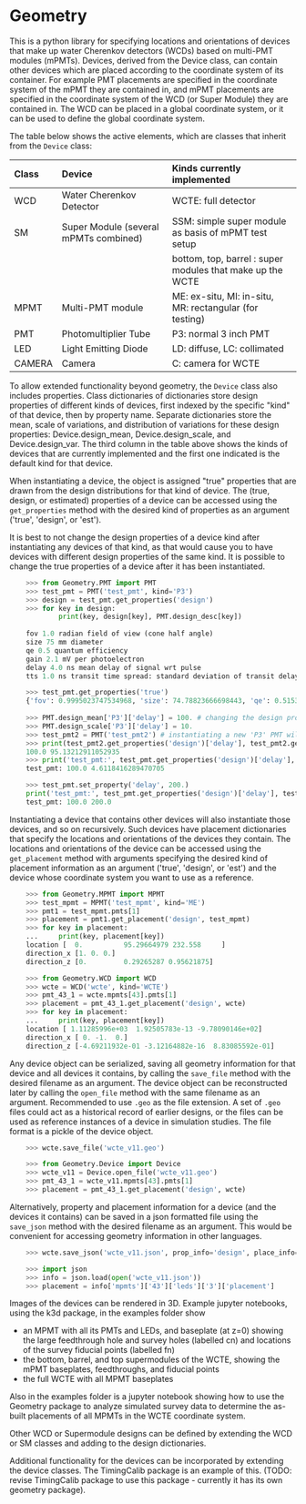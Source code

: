 # Geometry
This is a python library for specifying locations and orientations of devices that make up water Cherenkov
detectors (WCDs) based on multi-PMT modules (mPMTs). Devices, derived from the Device class, can contain other devices
which are placed according to the coordinate system of its container. For example PMT placements are specified in
the coordinate system of the mPMT they are contained in, and mPMT placements are specified in the coordinate system
of the WCD (or Super Module) they are contained in. The WCD can be placed in a global coordinate system, or it can
be used to define the global coordinate system.

The table below shows the active elements, which are classes that inherit from the `Device` class:

| Class | Device                                | Kinds currently implemented                               |
|:------|:--------------------------------------|:----------------------------------------------------------|
| WCD   | Water Cherenkov Detector              | WCTE: full detector                                       |
| SM    | Super Module (several mPMTs combined) | SSM: simple super module as basis of mPMT test setup      |
|       |                                       | bottom, top, barrel : super modules that make up the WCTE |
| MPMT  | Multi-PMT module                      | ME: ex-situ, MI: in-situ, MR: rectangular (for testing)   |
| PMT   | Photomultiplier Tube                  | P3: normal 3 inch PMT                                     |
| LED   | Light Emitting Diode                  | LD: diffuse, LC: collimated                               |
| CAMERA | Camera                               | C: camera for WCTE                                        |

To allow extended functionality beyond geometry, the `Device` class also includes properties.
Class dictionaries of dictionaries store design properties of different kinds of devices, first indexed by the 
specific "kind" of that device, then by property name. 
Separate dictionaries store the mean, scale of variations, and distribution of variations for these design properties: 
Device.design_mean, Device.design_scale, and Device.design_var.
The third column in the table above shows the kinds of devices that are currently implemented and the first one 
indicated is the default kind for that device.

When instantiating a device, the object is assigned "true" properties that are drawn from the design distributions for 
that kind of device.
The (true, design, or estimated) properties of a device can be accessed using the `get_properties` method with the 
desired kind of properties as an argument ('true', 'design', or 'est').

It is best to not change the design properties of a device kind after instantiating any devices of that kind, as that
would cause you to have devices with different design properties of the same kind.
It is possible to change the true properties of a device after it has been instantiated.

```python  
    >>> from Geometry.PMT import PMT
    >>> test_pmt = PMT('test_pmt', kind='P3')
    >>> design = test_pmt.get_properties('design')
    >>> for key in design:
            print(key, design[key], PMT.design_desc[key])
        
    fov 1.0 radian field of view (cone half angle)
    size 75 mm diameter
    qe 0.5 quantum efficiency
    gain 2.1 mV per photoelectron
    delay 4.0 ns mean delay of signal wrt pulse
    tts 1.0 ns transit time spread: standard deviation of transit delay

    >>> test_pmt.get_properties('true')
    {'fov': 0.9995023747534968, 'size': 74.78823666698443, 'qe': 0.5153263649689654, 'gain': 2.1558566901071807, 'delay': 3.959916692439508, 'tts': 0.9006637837841815}
    
    >>> PMT.design_mean['P3']['delay'] = 100. # changing the design properties of a device kind after one has already been instantiated as test_pmt (not recommended)
    >>> PMT.design_scale['P3']['delay'] = 10.
    >>> test_pmt2 = PMT('test_pmt2') # instantiating a new 'P3' PMT will use the new design properties
    >>> print(test_pmt2.get_properties('design')['delay'], test_pmt2.get_properties('true')['delay'])
    100.0 95.13212911052935
    >>> print('test_pmt:', test_pmt.get_properties('design')['delay'], test_pmt.get_properties('true')['delay']) # design value for P3 type PMTs has changed after test_pmt was instantiated
    test_pmt: 100.0 4.6118416289470705

    >>> test_pmt.set_property('delay', 200.)
    print('test_pmt:', test_pmt.get_properties('design')['delay'], test_pmt.get_properties('true')['delay'])
    test_pmt: 100.0 200.0
```

Instantiating a device that contains other devices will also instantiate those devices, and so on recursively.
Such devices have placement dictionaries that specify the locations and orientations of the devices they contain.
The locations and orientations of the device can be accessed using the `get_placement` method with arguments
specifying the desired kind of placement information as an argument ('true', 'design', or 'est') and the device whose
coordinate system you want to use as a reference.

```python
    >>> from Geometry.MPMT import MPMT
    >>> test_mpmt = MPMT('test_mpmt', kind='ME')
    >>> pmt1 = test_mpmt.pmts[1]
    >>> placement = pmt1.get_placement('design', test_mpmt)
    >>> for key in placement:
    ...     print(key, placement[key])
    location [  0.          95.29664979 232.558     ]
    direction_x [1. 0. 0.]
    direction_z [0.         0.29265287 0.95621875]

    >>> from Geometry.WCD import WCD
    >>> wcte = WCD('wcte', kind='WCTE')
    >>> pmt_43_1 = wcte.mpmts[43].pmts[1]
    >>> placement = pmt_43_1.get_placement('design', wcte)
    >>> for key in placement:
    ...     print(key, placement[key])
    location [ 1.11285996e+03  1.92505783e-13 -9.78090146e+02]
    direction_x [ 0. -1.  0.]
    direction_z [-4.69211932e-01 -3.12164882e-16  8.83085592e-01]
```

Any device object can be serialized, saving all geometry information for that device and all devices it contains, by
calling the `save_file` method with the desired filename as an argument. The device object can be reconstructed 
later by calling the `open_file` method with the same filename as an argument. Recommended to use `.geo` as the file
extension. A set of `.geo` files could act as a historical record of earlier designs, or the files can be used as 
reference instances of a device in simulation studies. The file format is a pickle of the device object.

```python
    >>> wcte.save_file('wcte_v11.geo')

    >>> from Geometry.Device import Device
    >>> wcte_v11 = Device.open_file('wcte_v11.geo')
    >>> pmt_43_1 = wcte_v11.mpmts[43].pmts[1]
    >>> placement = pmt_43_1.get_placement('design', wcte)
```

Alternatively, property and placement information for a device (and the devices it contains) can be saved in a json
formatted file using the `save_json` method with the desired filename as an argument. This would be convenient for 
accessing geometry information in other languages.

```python
    >>> wcte.save_json('wcte_v11.json', prop_info='design', place_info='design', devices='mpmts'))

    >>> import json
    >>> info = json.load(open('wcte_v11.json'))
    >>> placement = info['mpmts']['43']['leds']['3']['placement']
```

Images of the devices can be rendered in 3D. Example jupyter notebooks, using the k3d package, in the
examples folder show
 * an MPMT with all its PMTs and LEDs, and baseplate (at z=0) showing the large feedthrough hole
and survey holes (labelled cn) and locations of the survey fiducial points (labelled fn)
 * the bottom, barrel, and top supermodules of the WCTE, showing the mPMT baseplates, feedthroughs, and fiducial points
 * the full WCTE with all MPMT baseplates

Also in the examples folder is a jupyter notebook showing how to use the Geometry package to analyze simulated
survey data to determine the as-built placements of all MPMTs in the WCTE coordinate system.

Other WCD or Supermodule designs can be defined by extending the WCD or SM classes and adding to the 
design dictionaries.

Additional functionality for the devices can be incorporated by extending the device classes. The TimingCalib package
is an example of this. (TODO: revise TimingCalib package to use this package - currently it has its own geometry package).


